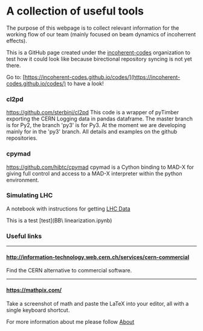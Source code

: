 # A collection of useful tools 

The purpose of this webpage is to collect relevant information for the working flow of our team (mainly focused on beam dynamics of incoherrent effects).

This is a GitHub page created under the [incoherent-codes](http://github.com/incoherent-codes) organization to test how it could look like because birectional repository syncing is not yet there.

Go to: 
[https://incoherent-codes.github.io/codes/](https://incoherent-codes.github.io/codes/) to have a look!


### cl2pd
https://github.com/sterbini/cl2pd
This code is a wrapper of pyTimber exporting the CERN Logging data in pandas dataframe.
The master branch is for Py2, the branch 'py3' is for Py3. At the moment we are developing mainly for in the 'py3' branch.
All details and examples on the github repositories.

### cpymad
https://github.com/hibtc/cpymad
cpymad is a Cython binding to MAD-X for giving full control and access to a MAD-X interpreter within the python environment.

### Simulating LHC
A notebook with instructions for getting [LHC Data](Simulating_LHC/Simulating_LHC.md)

This is a test [test](BB\ linearization.ipynb)


### Useful links

---

#### http://information-technology.web.cern.ch/services/cern-commercial
Find the CERN alternative to commercial software.

---

#### https://mathpix.com/
Take a screenshot of math and paste the LaTeX into your editor, all with a single keyboard shortcut.


For more information about me please follow [About](about.md)




